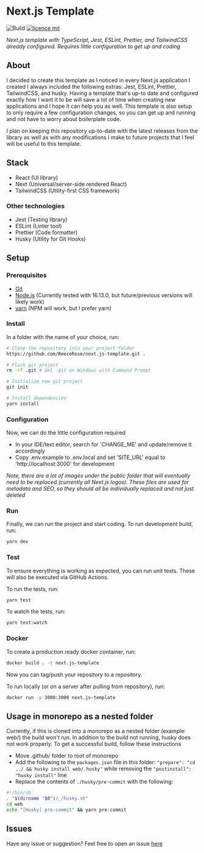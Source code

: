 # Next.js Template

![Build](https://github.com/ReeceRose/next.js-template/workflows/Build/badge.svg?branch=main)
[![licence mit](https://img.shields.io/badge/licence-MIT-blue.svg?style=flat-square)](https://github.com/ReeceRose/next.js-template/blob/main/LICENSE)

*Next.js template with TypeScript, Jest, ESLint, Prettier, and TailwindCSS already configured. Requires little configuration to get up and coding*

## About

I decided to create this template as I noticed in every Next.js application I created I always included the following extras: Jest, ESLint, Prettier, TailwindCSS, and husky. Having a template that's up-to date and configured exactly how I want it to be will save a lot of time when creating new applications and I hope it can help you as well. This template is also setup to only require a few configuration changes, so you can get up and running and not have to worry about boilerplate code.

I plan on keeping this repository up-to-date with the latest releases from the library as well as with any modifications I make to future projects that I feel will be useful to this template.

## Stack

 - React (UI library)
 - Next (Universal/server-side rendered React)
 - TailwindCSS (Utility-first CSS framework)

### Other technologies

 - Jest (Testing library)
 - ESLint (Linter tool)
 - Prettier (Code formatter)
 - Husky (Utility for Git Hooks)

## Setup

### Prerequisites

 - [Git](https://git-scm.com/downloads)
 - [Node.js](https://nodejs.org/en/) (Currently tested with 16.13.0, but future/previous versions will likely work)
 - [yarn](https://classic.yarnpkg.com/en/docs/install/) (NPM will work, but I prefer yarn)

### Install

In a folder with the name of your choice, run:

```bash
# Clone the repository into your project folder
https://github.com/ReeceRose/next.js-template.git .

# Flush git project
rm -rf .git # del .git on Windows with Command Prompt

# Initialize new git project
git init

# Install dependencies
yarn install
```

### Configuration

Now, we can do the little configuration required

 - In your IDE/text editor, search for 'CHANGE_ME' and update/remove it accordingly
 - Copy .env.example to .env.local and set 'SITE_URL' equal to 'http://localhost:3000' for development 

 *Note, there are a lot of images under the public folder that will eventually need to be replaced (currently all Next.js logos). These files are used for metadata and SEO, so they should all be individually replaced and not just deleted*

### Run

Finally, we can run the project and start coding. To run development build, run:

```bash
yarn dev
```

### Test

To ensure everything is working as expected, you can run unit tests. These will also be executed via GitHub Actions.

To run the tests, run:
```bash
yarn test
```

To watch the tests, run:
```bash
yarn test:watch
```

### Docker

To create a production ready docker container, run:
```bash
docker build . -t next.js-template
```

Now you can tag/push your repository to a repository.

To run locally (or on a server after pulling from repository), run:
```bash
docker run -p 3000:3000 next.js-template
```

## Usage in monorepo as a nested folder

Currently, if this is cloned into a monorepo as a nested folder (example: web/) the build won't run. In addition to the build not running, husky does not work properly. To get a successful build, follow these instructions

- Move .github/ folder to root of monorepo
- Add the following to the `packages.json` file in this folder: `"prepare": "cd ../ && husky install web/.husky"` while removing the `"postinstall": "husky install"` line
- Replace the contents of `./husky/pre-commit` with the following:

```bash
#!/bin/sh
. "$(dirname "$0")/_/husky.sh"
cd web
echo "[Husky] pre-commit" && yarn pre-commit
``` 

## Issues

Have any issue or suggestion? Feel free to open an issue [here](https://github.com/ReeceRose/next.js-template/issues/new)
